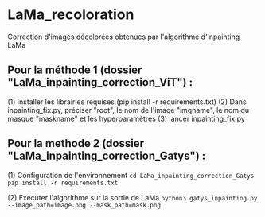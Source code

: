 # LaMa_recoloration
 Correction d'images décolorées obtenues par l'algorithme d'inpainting LaMa
 
## Pour la méthode 1 (dossier "LaMa_inpainting_correction_ViT") :

(1) installer les librairies requises (pip install -r requirements.txt)
(2) Dans inpainting_fix.py, préciser "root", le nom de l'image "imgname", le nom du masque "maskname" et les hyperparamètres
(3) lancer inpainting_fix.py

## Pour la methode 2 (dossier "LaMa_inpainting_correction_Gatys") :
(1) Configuration de l'environnement
    ```
    cd LaMa_inpainting_correction_Gatys
    pip install -r requirements.txt 
    ```

(2) Exécuter l'algorithme sur la sortie de LaMa
    ```
    python3 gatys_inpainting.py --image_path=image.png --mask_path=mask.png
    ```

 
